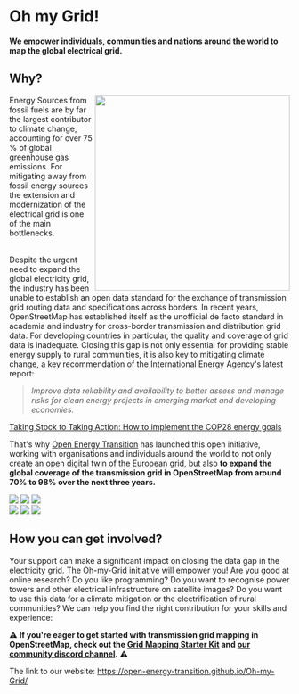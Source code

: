 # Oh my Grid!
**We empower individuals, communities and nations around the world to map the global electrical grid.** <br>

## Why?
<img src= https://raw.githubusercontent.com/open-energy-transition/Oh-my-Grid/refs/heads/main/docs/images/logo.png align="right" width="350">
Energy Sources from fossil fuels are by far the largest contributor to climate change, accounting for over 75 % of global greenhouse gas emissions. For mitigating away from fossil energy sources the extension and modernization of the electrical grid is one of the main bottlenecks. <br></br>

Despite the urgent need to expand the global electricity grid, the industry has been unable to establish an open data standard for the exchange of transmission grid routing data and specifications across borders. In recent years, OpenStreetMap has established itself as the unofficial de facto standard in academia and industry for cross-border transmission and distribution grid data. For developing countries in particular, the quality and coverage of grid data is inadequate. Closing this gap is not only essential for providing stable energy supply to rural communities, it is also key to mitigating climate change, a key recommendation of the International Energy Agency's latest report:

> _Improve data reliability and availability to better assess and manage risks for clean energy projects in emerging market and developing economies._

[Taking Stock to Taking Action: How to implement the COP28 energy goals](https://iea.blob.core.windows.net/assets/f2f6dbe0-ee3d-4ffc-ac8b-b811a868b9b1/FromTakingStocktoTakingAction.pdf)

That's why [Open Energy Transition](https://openenergytransition.org/) has launched this open initiative, working with organisations and individuals around the world to not only create an [open digital twin of the European grid](https://www.nature.com/articles/s41597-025-04550-7), but also **to expand the global coverage of the transmission grid in OpenStreetMap from around 70% to 98% over the next three years.**

[![](https://badgen.net/badge/See/Wiki/A2CDAE?scale=1.6)](https://wiki.openstreetmap.org/wiki/Organised_Editing/Activities/Electricity_Grid_Mapping) [![](https://badgen.net/badge/Follow/Tutorial/A2CDAE?scale=1.6)](https://open-energy-transition.github.io/Oh-my-Grid/starter-kit/) [![](https://badgen.net/badge/Join/DiscordGroup/A2CDAE?scale=1.6)](https://discord.gg/a5znpdFWfD)  
[![](https://badgen.net/badge/Use/Tools/A2CDAE?scale=1.6)](https://open-energy-transition.github.io/Oh-my-Grid/tools/) [![](https://badgen.net/badge/Find/AwesomeList/A2CDAE?scale=1.6)](https://github.com/open-energy-transition/Awesome-Electric-Grid-Mapping) [![](https://badgen.net/badge/Icon/Contribute/A2CDAE?scale=1.6&label=%F0%9F%9A%80)](https://open-energy-transition.github.io/Oh-my-Grid/contributing/)


## How you can get involved?
Your support can make a significant impact on closing the data gap in the electricity grid. The Oh-my-Grid initiative will empower you! Are you good at online research? Do you like programming? Do you want to recognise power towers and other electrical infrastructure on satellite images? Do you want to use this data for a climate mitigation or the electrification of rural communities? We can help you find the right contribution for your skills and experience:

⚠️ **If you're eager to get started with transmission grid mapping in OpenStreetMap, check out the [Grid Mapping Starter Kit](https://github.com/open-energy-transition/grid-mapping-starter-kit) and [our community discord channel](https://discord.gg/a5znpdFWfD).** ⚠️

The link to our website:
https://open-energy-transition.github.io/Oh-my-Grid/
